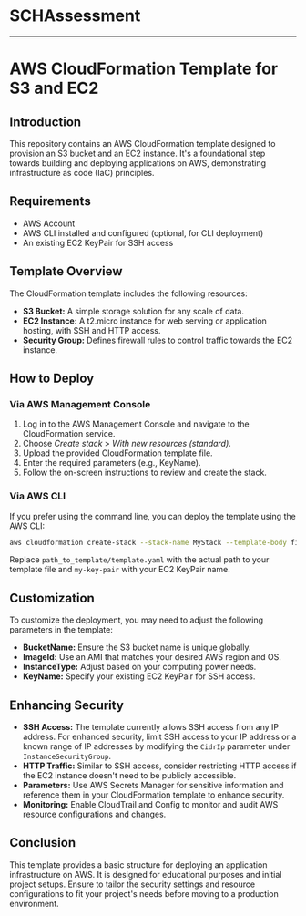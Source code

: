 # SCHAssessment

---

# AWS CloudFormation Template for S3 and EC2

## Introduction
This repository contains an AWS CloudFormation template designed to provision an S3 bucket and an EC2 instance. It's a foundational step towards building and deploying applications on AWS, demonstrating infrastructure as code (IaC) principles.

## Requirements
- AWS Account
- AWS CLI installed and configured (optional, for CLI deployment)
- An existing EC2 KeyPair for SSH access

## Template Overview
The CloudFormation template includes the following resources:
- **S3 Bucket:** A simple storage solution for any scale of data.
- **EC2 Instance:** A t2.micro instance for web serving or application hosting, with SSH and HTTP access.
- **Security Group:** Defines firewall rules to control traffic towards the EC2 instance.

## How to Deploy
### Via AWS Management Console
1. Log in to the AWS Management Console and navigate to the CloudFormation service.
2. Choose *Create stack* > *With new resources (standard)*.
3. Upload the provided CloudFormation template file.
4. Enter the required parameters (e.g., KeyName).
5. Follow the on-screen instructions to review and create the stack.

### Via AWS CLI
If you prefer using the command line, you can deploy the template using the AWS CLI:
```bash
aws cloudformation create-stack --stack-name MyStack --template-body file://path_to_template/template.yaml --parameters ParameterKey=KeyName,ParameterValue=my-key-pair
```
Replace `path_to_template/template.yaml` with the actual path to your template file and `my-key-pair` with your EC2 KeyPair name.

## Customization
To customize the deployment, you may need to adjust the following parameters in the template:
- **BucketName:** Ensure the S3 bucket name is unique globally.
- **ImageId:** Use an AMI that matches your desired AWS region and OS.
- **InstanceType:** Adjust based on your computing power needs.
- **KeyName:** Specify your existing EC2 KeyPair for SSH access.

## Enhancing Security
- **SSH Access:** The template currently allows SSH access from any IP address. For enhanced security, limit SSH access to your IP address or a known range of IP addresses by modifying the `CidrIp` parameter under `InstanceSecurityGroup`.
- **HTTP Traffic:** Similar to SSH access, consider restricting HTTP access if the EC2 instance doesn't need to be publicly accessible.
- **Parameters:** Use AWS Secrets Manager for sensitive information and reference them in your CloudFormation template to enhance security.
- **Monitoring:** Enable CloudTrail and Config to monitor and audit AWS resource configurations and changes.

## Conclusion
This template provides a basic structure for deploying an application infrastructure on AWS. It is designed for educational purposes and initial project setups. Ensure to tailor the security settings and resource configurations to fit your project's needs before moving to a production environment.